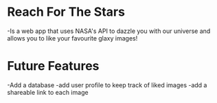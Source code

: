 # Reach For The Stars

-Is a web app that uses NASA's API to dazzle you with our universe and allows you to like your favourite glaxy images!

# Future Features

-Add a database
-add user profile to keep track of liked images
-add a shareable link to each image
